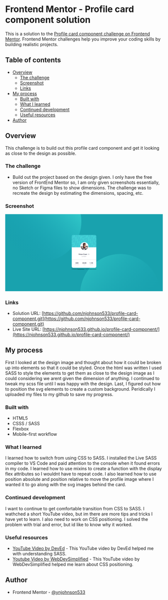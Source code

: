 # Frontend Mentor - Profile card component solution

This is a solution to the [Profile card component challenge on Frontend Mentor](https://www.frontendmentor.io/challenges/profile-card-component-cfArpWshJ). Frontend Mentor challenges help you improve your coding skills by building realistic projects. 

## Table of contents

- [Overview](#overview)
  - [The challenge](#the-challenge)
  - [Screenshot](#screenshot)
  - [Links](#links)
- [My process](#my-process)
  - [Built with](#built-with)
  - [What I learned](#what-i-learned)
  - [Continued development](#continued-development)
  - [Useful resources](#useful-resources)
- [Author](#author)


## Overview

This challenge is to build out this profile card component and get it looking as close to the design as possible.

### The challenge

- Build out the project based on the design given.  I only have the free version of FrontEnd Mentor so, I am only given screenshots essentially, no Sketch or Figma files to show dimensions.  The challenge was to recreate the design by estimating the dimensions, spacing, etc.

### Screenshot

![Desktop Screenshot](./images/desktop-screenshot.png)



### Links

- Solution URL: [https://github.com/njohnson533/profile-card-component.git](https://github.com/njohnson533/profile-card-component.git)
- Live Site URL: [https://njohnson533.github.io/profile-card-component/](https://njohnson533.github.io/profile-card-component/)

## My process

First I looked at the design image and thought about how it could be broken up into elements so that it could be styled.  Once the html was written I used SASS to style the elements to get them as close to the design image as I could considering we arent given the dimension of anything.  I continued to tweak my scss file until I was happy with the design.  Last, I figured out how to position the svg elements to create a custom background.  Peridically I uploaded my files to my github to save my progress.

### Built with

- HTML5
- CSSS / SASS
- Flexbox
- Mobile-first workflow

### What I learned

I learned how to switch from using CSS to SASS.  I installed the Live SASS compiler to VS Code and paid attention to the console when it found errors in my code.  I learned how to use mixins to create a function with the display flex attributes so I wouldnt have to repeat code.  I also learned how to use position absolute and position relative to move the profile image where I wanted it to go along with the svg images behind the card.

### Continued development

I want to continue to get comfortable transition from CSS to SASS.  I wathched a short YouTube video, but im there are more tips and tricks I have yet to learn.  I also need to work on CSS positioning.  I solved the problem with trial and error, but id like to know why it worked.


### Useful resources

- [YouTube Video by DevEd](https://www.youtube.com/watch?v=Zz6eOVaaelI) - This YouTube video by DevEd helped me with understanding SASS.
- [Youtube Video by WebDevSimplified](https://www.youtube.com/watch?v=jx5jmI0UlXU) - This YouTube video by WebDevSimplified helped me learn about CSS positioning.



## Author

- Frontend Mentor - [@ynjohnson533](https://www.frontendmentor.io/profile/njohnson533)

